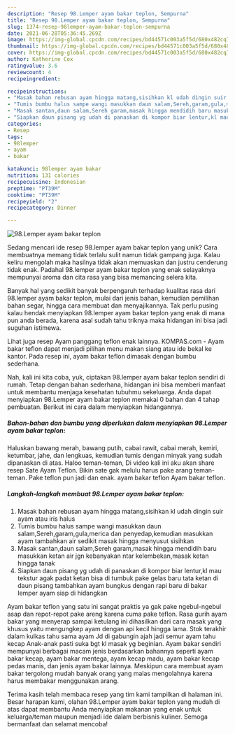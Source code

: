 ```yaml
---
description: "Resep 98.Lemper ayam bakar teplon, Sempurna"
title: "Resep 98.Lemper ayam bakar teplon, Sempurna"
slug: 1374-resep-98lemper-ayam-bakar-teplon-sempurna
date: 2021-06-28T05:36:45.269Z
image: https://img-global.cpcdn.com/recipes/bd44571c003a5f5d/680x482cq70/98lemper-ayam-bakar-teplon-foto-resep-utama.jpg
thumbnail: https://img-global.cpcdn.com/recipes/bd44571c003a5f5d/680x482cq70/98lemper-ayam-bakar-teplon-foto-resep-utama.jpg
cover: https://img-global.cpcdn.com/recipes/bd44571c003a5f5d/680x482cq70/98lemper-ayam-bakar-teplon-foto-resep-utama.jpg
author: Katherine Cox
ratingvalue: 3.6
reviewcount: 4
recipeingredient:

recipeinstructions:
- "Masak bahan rebusan ayam hingga matang,sisihkan kl udah dingin suir ayam atau iris halus"
- "Tumis bumbu halus sampe wangi masukkan daun salam,Sereh,garam,gula,merica dan penyedap,kemudian masukkan ayam tambahkan air sedikit masak hingga menyusut sisihkan"
- "Masak santan,daun salam,Sereh garam,masak hingga mendidih baru masukkan ketan air jgn kebanyakan ntar kelembekan,masak ketan hingga tanak"
- "Siapkan daun pisang yg udah di panaskan di kompor biar lentur,kl mau tekstur agak padat ketan bisa di tumbuk pake gelas baru tata ketan di daun pisang tambahkan ayam bungkus dengan rapi baru di bakar lemper ayam siap di hidangkan"
categories:
- Resep
tags:
- 98lemper
- ayam
- bakar

katakunci: 98lemper ayam bakar 
nutrition: 131 calories
recipecuisine: Indonesian
preptime: "PT39M"
cooktime: "PT39M"
recipeyield: "2"
recipecategory: Dinner

---
```



![98.Lemper ayam bakar teplon](https://img-global.cpcdn.com/recipes/bd44571c003a5f5d/680x482cq70/98lemper-ayam-bakar-teplon-foto-resep-utama.jpg)

Sedang mencari ide resep 98.lemper ayam bakar teplon yang unik? Cara membuatnya memang tidak terlalu sulit namun tidak gampang juga. Kalau keliru mengolah maka hasilnya tidak akan memuaskan dan justru cenderung tidak enak. Padahal 98.lemper ayam bakar teplon yang enak selayaknya mempunyai aroma dan cita rasa yang bisa memancing selera kita.

Banyak hal yang sedikit banyak berpengaruh terhadap kualitas rasa dari 98.lemper ayam bakar teplon, mulai dari jenis bahan, kemudian pemilihan bahan segar, hingga cara membuat dan menyajikannya. Tak perlu pusing kalau hendak menyiapkan 98.lemper ayam bakar teplon yang enak di mana pun anda berada, karena asal sudah tahu triknya maka hidangan ini bisa jadi suguhan istimewa.

Lihat juga resep Ayam panggang teflon enak lainnya. KOMPAS.com - Ayam bakar teflon dapat menjadi pilihan menu makan siang atau ide bekal ke kantor. Pada resep ini, ayam bakar teflon dimasak dengan bumbu sederhana.


Nah, kali ini kita coba, yuk, ciptakan 98.lemper ayam bakar teplon sendiri di rumah. Tetap dengan bahan sederhana, hidangan ini bisa memberi manfaat untuk membantu menjaga kesehatan tubuhmu sekeluarga. Anda dapat menyiapkan 98.Lemper ayam bakar teplon memakai 0 bahan dan 4 tahap pembuatan. Berikut ini cara dalam menyiapkan hidangannya.

<!--inarticleads1-->

##### Bahan-bahan dan bumbu yang diperlukan dalam menyiapkan 98.Lemper ayam bakar teplon:



Haluskan bawang merah, bawang putih, cabai rawit, cabai merah, kemiri, ketumbar, jahe, dan lengkuas, kemudian tumis dengan minyak yang sudah dipanaskan di atas. Haloo teman-teman, Di video kali ini aku akan share resep Sate Ayam Teflon. Bikin sate gak melulu harus pake arang teman-teman. Pake teflon pun jadi dan enak. ayam bakar teflon Ayam bakar teflon. 

<!--inarticleads2-->

##### Langkah-langkah membuat 98.Lemper ayam bakar teplon:

1. Masak bahan rebusan ayam hingga matang,sisihkan kl udah dingin suir ayam atau iris halus
1. Tumis bumbu halus sampe wangi masukkan daun salam,Sereh,garam,gula,merica dan penyedap,kemudian masukkan ayam tambahkan air sedikit masak hingga menyusut sisihkan
1. Masak santan,daun salam,Sereh garam,masak hingga mendidih baru masukkan ketan air jgn kebanyakan ntar kelembekan,masak ketan hingga tanak
1. Siapkan daun pisang yg udah di panaskan di kompor biar lentur,kl mau tekstur agak padat ketan bisa di tumbuk pake gelas baru tata ketan di daun pisang tambahkan ayam bungkus dengan rapi baru di bakar lemper ayam siap di hidangkan


Ayam bakar teflon yang satu ini sangat praktis ya gak pake ngebul-ngebul asap dan repot-repot pake areng karena cuma pake teflon. Rasa gurih ayam bakar yang menyerap sampai ketulang ini dihasilkan dari cara masak yang khusus yaitu mengungkep ayam dengan api kecil hingga lama. Stok terakhir dalam kulkas tahu sama ayam Jd di gabungin ajah jadi semur ayam tahu kecap Anak-anak pasti suka bgt kl masak yg beginian. Ayam bakar sendiri mempunyai berbagai macam jenis berdasarkan bahannya seperti ayam bakar kecap, ayam bakar mentega, ayam kecap madu, ayam bakar kecap pedas manis, dan jenis ayam bakar lainnya. Meskipun cara membuat ayam bakar tergolong mudah banyak orang yang malas mengolahnya karena harus membakar menggunakan arang. 

Terima kasih telah membaca resep yang tim kami tampilkan di halaman ini. Besar harapan kami, olahan 98.Lemper ayam bakar teplon yang mudah di atas dapat membantu Anda menyiapkan makanan yang enak untuk keluarga/teman maupun menjadi ide dalam berbisnis kuliner. Semoga bermanfaat dan selamat mencoba!
